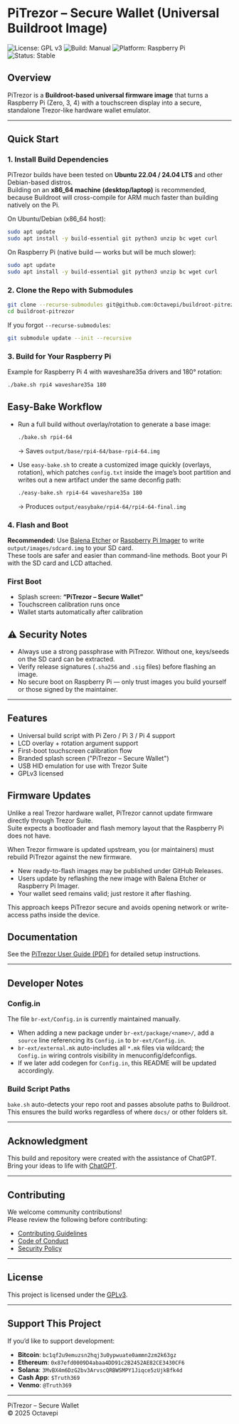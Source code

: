 # PiTrezor – Secure Wallet (Universal Buildroot Image)

![License: GPL v3](https://img.shields.io/badge/License-GPLv3-blue.svg)
![Build: Manual](https://img.shields.io/badge/build-manual-lightgrey.svg)
![Platform: Raspberry Pi](https://img.shields.io/badge/platform-Raspberry%20Pi-red.svg)
![Status: Stable](https://img.shields.io/badge/status-stable-brightgreen.svg)

## Overview

PiTrezor is a **Buildroot-based universal firmware image** that turns a Raspberry Pi (Zero, 3, 4) with a touchscreen display into a secure, standalone Trezor-like hardware wallet emulator.

---

## Quick Start

### 1. Install Build Dependencies

PiTrezor builds have been tested on **Ubuntu 22.04 / 24.04 LTS** and other Debian-based distros.  
Building on an **x86_64 machine (desktop/laptop)** is recommended, because Buildroot will cross-compile for ARM much faster than building natively on the Pi.

On Ubuntu/Debian (x86_64 host):

```bash
sudo apt update
sudo apt install -y build-essential git python3 unzip bc wget curl
```

On Raspberry Pi (native build — works but will be much slower):

```bash
sudo apt update
sudo apt install -y build-essential git python3 unzip bc wget curl
```

### 2. Clone the Repo with Submodules

```bash
git clone --recurse-submodules git@github.com:Octavepi/buildroot-pitrezor.git
cd buildroot-pitrezor
```

If you forgot `--recurse-submodules`:

```bash
git submodule update --init --recursive
```

### 3. Build for Your Raspberry Pi

Example for Raspberry Pi 4 with waveshare35a drivers and 180° rotation:

```bash
./bake.sh rpi4 waveshare35a 180
```

## Easy-Bake Workflow

- Run a full build without overlay/rotation to generate a base image:

  ```bash
  ./bake.sh rpi4-64
  ```

  → Saves `output/base/rpi4-64/base-rpi4-64.img`

- Use `easy-bake.sh` to create a customized image quickly (overlays, rotation),
  which patches `config.txt` inside the image’s boot partition and writes out a
  new artifact under the same deconfig path:

  ```bash
  ./easy-bake.sh rpi4-64 waveshare35a 180
  ```

  → Produces `output/easybake/rpi4-64/rpi4-64-final.img`

### 4. Flash and Boot

**Recommended:** Use [Balena Etcher](https://etcher.balena.io) or [Raspberry Pi Imager](https://www.raspberrypi.com/software/) to write `output/images/sdcard.img` to your SD card.  
These tools are safer and easier than command-line methods.
Boot your Pi with the SD card and LCD attached.

### First Boot

- Splash screen: **“PiTrezor – Secure Wallet”**
- Touchscreen calibration runs once
- Wallet starts automatically after calibration

## ⚠️ Security Notes

- Always use a strong passphrase with PiTrezor. Without one, keys/seeds on the SD card can be extracted.
- Verify release signatures (`.sha256` and `.sig` files) before flashing an image.
- No secure boot on Raspberry Pi — only trust images you build yourself or those signed by the maintainer.

---

## Features

- Universal build script with Pi Zero / Pi 3 / Pi 4 support
- LCD overlay + rotation argument support
- First-boot touchscreen calibration flow
- Branded splash screen ("PiTrezor – Secure Wallet")
- USB HID emulation for use with Trezor Suite
- GPLv3 licensed

## Firmware Updates

Unlike a real Trezor hardware wallet, PiTrezor cannot update firmware directly through Trezor Suite.  
Suite expects a bootloader and flash memory layout that the Raspberry Pi does not have.

When Trezor firmware is updated upstream, you (or maintainers) must rebuild PiTrezor against the new firmware.

- New ready-to-flash images may be published under GitHub Releases.
- Users update by reflashing the new image with Balena Etcher or Raspberry Pi Imager.
- Your wallet seed remains valid; just restore it after flashing.

This approach keeps PiTrezor secure and avoids opening network or write-access paths inside the device.

## Documentation

See the [PiTrezor User Guide (PDF)](docs/PiTrezor_UserGuide.pdf) for detailed setup instructions.

---

## Developer Notes

### Config.in

The file `br-ext/Config.in` is currently maintained manually.

- When adding a new package under `br-ext/package/<name>/`, add a `source` line
  referencing its `Config.in` to `br-ext/Config.in`.
- `br-ext/external.mk` auto-includes all `*.mk` files via wildcard; the `Config.in`
  wiring controls visibility in menuconfig/defconfigs.
- If we later add codegen for `Config.in`, this README will be updated accordingly.

### Build Script Paths

`bake.sh` auto-detects your repo root and passes absolute paths to Buildroot.  
This ensures the build works regardless of where `docs/` or other folders sit.

---

## Acknowledgment

This build and repository were created with the assistance of ChatGPT.  
Bring your ideas to life with [ChatGPT](https://chat.openai.com).

---

## Contributing

We welcome community contributions!  
Please review the following before contributing:

- [Contributing Guidelines](CONTRIBUTING.md)
- [Code of Conduct](CODE_OF_CONDUCT.md)
- [Security Policy](SECURITY.md)

---

## License

This project is licensed under the [GPLv3](LICENSE).

---

## Support This Project

If you’d like to support development:

- **Bitcoin**: `bc1qf2u9emuzsn2hqj3u0ypwuate0ammn2zm2k63gz`
- **Ethereum**: `0x87efd0009D4abaa4DD91c2B2452AE82CE3430CF6`
- **Solana**: `3MvBX4m6DzG2bv3ArvscQRBWSMPY1Jiqce5zUjkBfk4d`
- **Cash App**: `$Truth369`
- **Venmo**: `@Truth369`

---

PiTrezor – Secure Wallet  
© 2025 Octavepi
